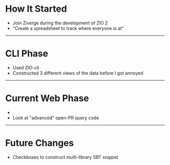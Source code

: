 # How It Started

- Join Ziverge during the development of ZIO 2
- "Create a spreadsheet to track where everyone is at"

---
# CLI Phase

- Used ZIO-cli
- Constructed 3 different views of the data before I got annoyed

---
# Current Web Phase

- 
- Look at "advanced" open-PR query code

---
# Future Changes

- Checkboxes to construct multi-library SBT snippet